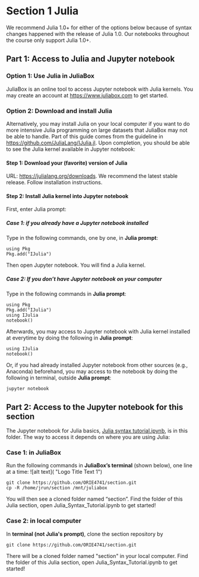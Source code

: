 # Section 1 Julia
We recommend Julia 1.0+ for either of the options below because of syntax changes happened with the release of Julia 1.0. Our notebooks throughout the course only support Julia 1.0+.

## Part 1: Access to Julia and Jupyter notebook
### Option 1: Use Julia in JuliaBox
JuliaBox is an online tool to access Jupyter notebook with Julia kernels. You may create an account at <https://www.juliabox.com> to get started.

### Option 2: Download and install Julia
Alternatively, you may install Julia on your local computer if you want to do more intensive Julia programming on large datasets that JuliaBox may not be able to handle. Part of this guide comes from the guideline in <https://github.com/JuliaLang/IJulia.jl>. Upon completion, you should be able to see the Julia kernel available in Jupyter notebook:



#### Step 1: Download your (favorite) version of Julia
URL: <https://julialang.org/downloads>. We recommend the latest stable release. Follow installation instructions.

#### Step 2: Install Julia kernel into Jupyter notebook
First, enter Julia prompt:



##### Case 1: if you already have a Jupyter notebook installed

Type in the following commands, one by one, in **Julia prompt**:
```
using Pkg
Pkg.add("IJulia")
```
Then open Jupyter notebook. You will find a Julia kernel.

##### Case 2: If you don’t have Jupyter notebook on your computer

Type in the following commands in **Julia prompt**:
```
using Pkg
Pkg.add("IJulia")
using IJulia
notebook()
```
Afterwards, you may access to Jupyter notebook with Julia kernel installed at everytime by doing the following in **Julia prompt**:
```
using IJulia
notebook()
```
Or, if you had already installed Jupyter notebook from other sources (e.g., Anaconda) beforehand, you may access to the notebook by doing the following in terminal, outside **Julia prompt**:
```
jupyter notebook
```


## Part 2: Access to the Jupyter notebook for this section

The Jupyter notebook for Julia basics, [Julia syntax tutorial.ipynb](Julia_Syntax_Tutorial.ipynb), is in this folder. The way to access it depends on where you are using Julia:

### Case 1: in JuliaBox
Run the following commands in **JuliaBox’s terminal** (shown below), one line at a time:
![alt text]( "Logo Title Text 1")

```
git clone https://github.com/ORIE4741/section.git
cp -R /home/jrun/section /mnt/juliabox
```

You will then see a cloned folder named “section”. Find the folder of this Julia section, open Julia_Syntax_Tutorial.ipynb to get started!


### Case 2: in local computer
In **terminal (not Julia's prompt)**, clone the section repository by

```
git clone https://github.com/ORIE4741/section.git
```

There will be a cloned folder named "section" in your local computer. Find the folder of this Julia section, open Julia_Syntax_Tutorial.ipynb to get started!
